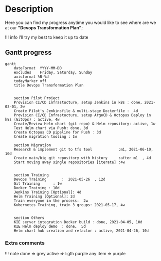 # Description

Here you can find my progress anytime you would like to see where are we at our **"Devops Transformation Plan"**; 


!!! info
    I'll try my best to keep it up to date

## Gantt progress

```mermaid
gantt
    dateFormat  YYYY-MM-DD
    excludes    Friday, Saturday, Sunday
    axisformat %B-%d
    todayMarker off
    title Devops Transformation Plan


    section Pilot Project
    Provision CI/CD Infrastucture, setup Jenkins in k8s : done, 2021-03-01, 2w
    Create Pilot's Jenkinsfile & multi-stage Dockerfile :  4d
    Provision CI/CD Infrastucture, setup ArgoCD & Octopus Deploy in k8s (GitOps) : active, 4w
    Create/Review Helm chart (git repo) & Helm repository: active, 1w
    Test Helm chart via Push: done, 3d
    Create Octopus CD pipeline for Push : 3d
    Create migration tooling : 1w

    section Migration
    Research & implement git to tfs tool            :m1, 2021-06-10, 10d
    Create main/big git repository with history     :after m1  , 4d
    Start moving away single repositories [iterate] :4w


    section Training
    Devops Training       :  2021-05-26  , 12d
    Git Training      : 1w
    Docker Training : 10d
    Jenkins Training [Optional]: 4d
    Helm Training [Optional]: 2d
    Train everyone in the process:  2w
    Kubernetes Training, train 3 groups: 2021-05-17, 4w


    section Others
    KIE server integration Docker build : done, 2021-04-05, 10d
    KIE Helm deploy demo  : done,  5d
    Helm chart hub creation and refactor : active, 2021-04-26, 10d

```


### Extra comments

!!! note
    done => grey
    active => ligth purple
    any item => purple